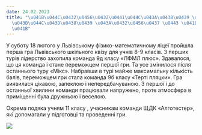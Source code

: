 ```yaml
---
date: 24.02.2023
title: "\u041B\u044C\u0432\u0456\u0432\u0441\u044C\u043A\u0438\u0439 \u0448\u043A\u0456\
  \u043B\u044C\u043D\u0438\u0439 \u043A\u0432\u0456\u0437 \u0443 \u041B\u0424\u041C\
  \u041B"
---
```

У суботу 18 лютого у Львівському фізико-математичному ліцеї пройшла перша гра Львівського шкільного квізу для учнів 8-9 класів. З перших турів лідерство захопила команда 9д класу «ЛФМЛ плюс». Здавалося, що ця команда і стане переможцем першої гри. Та усе змінилося після останнього туру «Мікс». Набравши в турі майже максимальну кількість балів, переможцем гри стала команда 9б класу «Терті пляцки». Гра виявилася цікавою, запеклою і
непередбачуваною. З першої і до останньої хвилини команди працювали напружено, проте атмосфера в приміщенні була дружньою і веселою.

Окрема подяка учням 11 класу , учасникам команди ЩДК «Алготестер», які допомагали у підготовці та проведенні гри.

![](/files/львівський-шкільний--kviz.png)